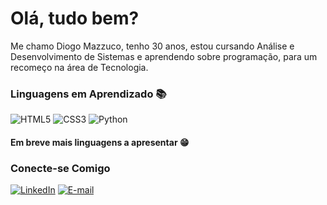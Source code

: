 # Olá, tudo bem?

Me chamo Diogo Mazzuco, tenho 30 anos, estou cursando Análise e Desenvolvimento de Sistemas e aprendendo sobre programação, para um recomeço na área de Tecnologia.
### Linguagens em Aprendizado 📚

![HTML5](https://img.shields.io/badge/HTML5-E34F26?style=for-the-badge&logo=html5&logoColor=white) ![CSS3](https://img.shields.io/badge/CSS3-1572B6?style=for-the-badge&logo=css3&logoColor=white) ![Python](https://img.shields.io/badge/python-3670A0?style=for-the-badge&logo=python&logoColor=ffdd54)

#### Em breve mais linguagens a apresentar 😁

### Conecte-se Comigo 

[![LinkedIn](https://img.shields.io/badge/LinkedIn-0077B5?style=for-the-badge&logo=linkedin&logoColor=white)](https://www.linkedin.com/in/diogo-mazzuco/) [![E-mail](https://img.shields.io/badge/-Email-000?style=for-the-badge&logo=microsoft-outlook&logoColor=007BFF)](mailto:dido_diogo@hotmail.com)
